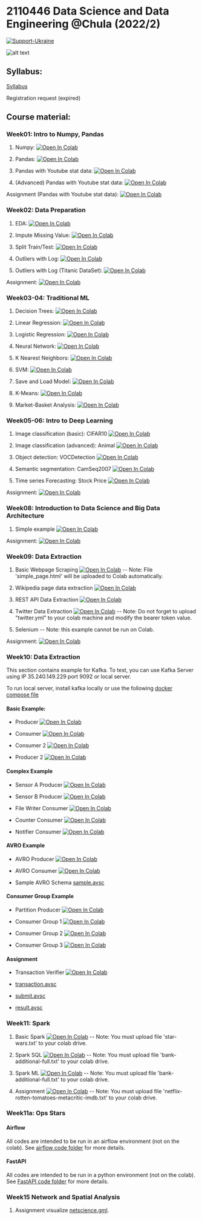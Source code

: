 # 2110446 Data Science and Data Engineering @Chula (2022/2)

[![Support-Ukraine](https://raw.githubusercontent.com/kaopanboonyuen/2110446_DataScience_2021s2/main/img/Support-Ukraine-FFD500.svg)](https://supportukrainenow.org/)

![alt text](https://github.com/kaopanboonyuen/2110446_DataScience_2021s2/raw/main/files/welcome-to-the-dark-side-of-science-data-science.jpeg "join ds")

## Syllabus:

[Syllabus](https://docs.google.com/document/d/1tAaRCHoeIma43MntbAcI2sHvabbDHPrNvacfyJgReDM/edit#)

Registration request (expired)

## Course material:

### Week01: Intro to Numpy, Pandas

1. Numpy: [![Open In Colab](https://raw.githubusercontent.com/kaopanboonyuen/2110446_DataScience_2021s2/main/img/colab-badge.svg)](https://colab.research.google.com/github/pvateekul/2110446_DS_2022s2/blob/main/code/Week01_Intro_Pandas/1_Numpy.ipynb)

2. Pandas: [![Open In Colab](https://raw.githubusercontent.com/kaopanboonyuen/2110446_DataScience_2021s2/main/img/colab-badge.svg)](https://colab.research.google.com/github/pvateekul/2110446_DS_2022s2/blob/main/code/Week01_Intro_Pandas/2_Pandas.ipynb)

3. Pandas with Youtube stat data: [![Open In Colab](https://raw.githubusercontent.com/kaopanboonyuen/2110446_DataScience_2021s2/main/img/colab-badge.svg)](https://colab.research.google.com/github/pvateekul/2110446_DS_2022s2/blob/main/code/Week01_Intro_Pandas/3_Pandas_(Data_Set_Trending_YouTube_Video_Statistics).ipynb)

4. (Advanced) Pandas with Youtube stat data: [![Open In Colab](https://raw.githubusercontent.com/kaopanboonyuen/2110446_DataScience_2021s2/main/img/colab-badge.svg)](https://colab.research.google.com/github/pvateekul/2110446_DS_2022s2/blob/main/code/Week01_Intro_Pandas/4_Advanced_Pandas_(Data_Set_Trending_YouTube_Video_Statistics).ipynb)

Assignment (Pandas with Youtube stat data): [![Open In Colab](https://raw.githubusercontent.com/kaopanboonyuen/2110446_DataScience_2021s2/main/img/colab-badge.svg)](https://colab.research.google.com/github/pvateekul/2110446_DS_2022s2/blob/main/code/Week01_Intro_Pandas/5_PandasAssignment.ipynb)

### Week02: Data Preparation

1. EDA: [![Open In Colab](https://raw.githubusercontent.com/kaopanboonyuen/2110446_DataScience_2021s2/main/img/colab-badge.svg)](https://colab.research.google.com/github/pvateekul/2110446_DS_2022s2/blob/main/code/Week02_DataPrep/Lab1_LoansDataSet.ipynb)

2. Impute Missing Value: [![Open In Colab](https://raw.githubusercontent.com/kaopanboonyuen/2110446_DataScience_2021s2/main/img/colab-badge.svg)](https://colab.research.google.com/github/pvateekul/2110446_DS_2022s2/blob/main/code/Week02_DataPrep/Lab2_ImputeMissingValue.ipynb)

3. Split Train/Test: [![Open In Colab](https://raw.githubusercontent.com/kaopanboonyuen/2110446_DataScience_2021s2/main/img/colab-badge.svg)](https://colab.research.google.com/github/pvateekul/2110446_DS_2022s2/blob/main/code/Week02_DataPrep/Lab3_SplitTrainTest.ipynb)

4. Outliers with Log: [![Open In Colab](https://raw.githubusercontent.com/kaopanboonyuen/2110446_DataScience_2021s2/main/img/colab-badge.svg)](https://colab.research.google.com/github/pvateekul/2110446_DS_2022s2/blob/main/code/Week02_DataPrep/Lab4_Outliers_Titanic.ipynb)

5. Outliers with Log (Titanic DataSet): [![Open In Colab](https://raw.githubusercontent.com/kaopanboonyuen/2110446_DataScience_2021s2/main/img/colab-badge.svg)](https://colab.research.google.com/github/pvateekul/2110446_DS_2022s2/blob/main/code/Week02_DataPrep/Lab5_Outliers_Boston_(optional).ipynb)

Assignment: [![Open In Colab](https://raw.githubusercontent.com/kaopanboonyuen/2110446_DataScience_2021s2/main/img/colab-badge.svg)](https://colab.research.google.com/github/pvateekul/2110446_DS_2022s2/blob/main/code/Week02_DataPrep/Assignment2_TitanicDataPrep_ToStudent.ipynb)

### Week03-04: Traditional ML

1. Decision Trees: [![Open In Colab](https://raw.githubusercontent.com/kaopanboonyuen/2110446_DataScience_2021s2/main/img/colab-badge.svg)](https://colab.research.google.com/github/kaopanboonyuen/2110446_DataScience_2021s2/blob/main/code/week5_ml/1_Decision-Trees_Random-Forests-v3.ipynb)

2. Linear Regression: [![Open In Colab](https://raw.githubusercontent.com/kaopanboonyuen/2110446_DataScience_2021s2/main/img/colab-badge.svg)](https://colab.research.google.com/github/kaopanboonyuen/2110446_DataScience_2021s2/blob/main/code/week5_ml/2_Linear-Regression-v2.ipynb)

3. Logistic Regression: [![Open In Colab](https://raw.githubusercontent.com/kaopanboonyuen/2110446_DataScience_2021s2/main/img/colab-badge.svg)](https://colab.research.google.com/github/kaopanboonyuen/2110446_DataScience_2021s2/blob/main/code/week5_ml/3_Logistic-Regression-v2.ipynb)

4. Neural Network: [![Open In Colab](https://raw.githubusercontent.com/kaopanboonyuen/2110446_DataScience_2021s2/main/img/colab-badge.svg)](https://colab.research.google.com/github/kaopanboonyuen/2110446_DataScience_2021s2/blob/main/code/week5_ml/4_Neural-Network-v3.ipynb)

5. K Nearest Neighbors: [![Open In Colab](https://raw.githubusercontent.com/kaopanboonyuen/2110446_DataScience_2021s2/main/img/colab-badge.svg)](https://colab.research.google.com/github/kaopanboonyuen/2110446_DataScience_2021s2/blob/main/code/week5_ml/5_K_Nearest_Neighbors-v2.ipynb)

6. SVM: [![Open In Colab](https://raw.githubusercontent.com/kaopanboonyuen/2110446_DataScience_2021s2/main/img/colab-badge.svg)](https://colab.research.google.com/github/kaopanboonyuen/2110446_DataScience_2021s2/blob/main/code/week5_ml/6_Support_Vector_Machine-v2.ipynb)

7. Save and Load Model: [![Open In Colab](https://raw.githubusercontent.com/kaopanboonyuen/2110446_DataScience_2021s2/main/img/colab-badge.svg)](https://colab.research.google.com/github/kaopanboonyuen/2110446_DataScience_2021s2/blob/main/code/week5_ml/7_Save_Load_Model-v2.ipynb)

8. K-Means: [![Open In Colab](https://raw.githubusercontent.com/kaopanboonyuen/2110446_DataScience_2021s2/main/img/colab-badge.svg)](https://colab.research.google.com/github/kaopanboonyuen/2110446_DataScience_2021s2/blob/main/code/week5_ml/8_K-Means-Clustering-v2.ipynb)

9. Market-Basket Analysis: [![Open In Colab](https://raw.githubusercontent.com/kaopanboonyuen/2110446_DataScience_2021s2/main/img/colab-badge.svg)](https://colab.research.google.com/github/kaopanboonyuen/2110446_DataScience_2021s2/blob/main/code/week5_ml/9_Market_Basket_Intro-v2.ipynb)

### Week05-06: Intro to Deep Learning

1. Image classification (basic): CIFAR10 [![Open In Colab](https://raw.githubusercontent.com/kaopanboonyuen/2110446_DataScience_2021s2/main/img/colab-badge.svg)](https://colab.research.google.com/github/pvateekul/2110446_DS_2022s2/blob/main/code/Week05_Intro_Deep_learning/1_Image_classification-CIFAR10-CNN.ipynb)

2. Image classification (advanced): Animal [![Open In Colab](https://raw.githubusercontent.com/kaopanboonyuen/2110446_DataScience_2021s2/main/img/colab-badge.svg)](https://colab.research.google.com/github/pvateekul/2110446_DS_2022s2/blob/main/code/Week05_Intro_Deep_learning/2_Image_classification-Animal-EfficientNetB0.ipynb)

3. Object detection: VOCDetection [![Open In Colab](https://raw.githubusercontent.com/kaopanboonyuen/2110446_DataScience_2021s2/main/img/colab-badge.svg)](https://colab.research.google.com/github/pvateekul/2110446_DS_2022s2/blob/main/code/Week05_Intro_Deep_learning/3_Object_detection-VOCDetection-FasterRCNN_MobileNet_V3.ipynb)

4. Semantic segmentation: CamSeq2007 [![Open In Colab](https://raw.githubusercontent.com/kaopanboonyuen/2110446_DataScience_2021s2/main/img/colab-badge.svg)](https://colab.research.google.com/github/pvateekul/2110446_DS_2022s2/blob/main/code/Week05_Intro_Deep_learning/4_Semantic_segmentation_Camseq_deeplabv3_DataInGD.ipynb)

5. Time series Forecasting: Stock Price [![Open In Colab](https://raw.githubusercontent.com/kaopanboonyuen/2110446_DataScience_2021s2/main/img/colab-badge.svg)](https://colab.research.google.com/github/pvateekul/2110446_DS_2022s2/blob/main/code/Week05_Intro_Deep_learning/5_Time_series_forecasting_DataInGD.ipynb)

Assignment: [![Open In Colab](https://raw.githubusercontent.com/kaopanboonyuen/2110446_DataScience_2021s2/main/img/colab-badge.svg)](https://colab.research.google.com/github/pvateekul/2110446_DS_2022s2/blob/main/code/Week05_Intro_Deep_learning/HW_To_student_assignment_pytorch.ipynb)

### Week08: Introduction to Data Science and Big Data Architecture

1. Simple example [![Open In Colab](https://raw.githubusercontent.com/kaopanboonyuen/2110446_DataScience_2021s2/main/img/colab-badge.svg)](https://colab.research.google.com/github/pvateekul/2110446_DS_2022s2/blob/main/code/Week08_DSArchitecture_DataStorage/Simple%20Example.ipynb)

Assignment: [![Open In Colab](https://raw.githubusercontent.com/kaopanboonyuen/2110446_DataScience_2021s2/main/img/colab-badge.svg)](https://colab.research.google.com/github/pvateekul/2110446_DS_2022s2/blob/main/code/Week08_DSArchitecture_DataStorage/Redis%20Assignment.ipynb)

### Week09: Data Extraction

1. Basic Webpage Scraping [![Open In Colab](https://raw.githubusercontent.com/kaopanboonyuen/2110446_DataScience_2021s2/main/img/colab-badge.svg)](https://colab.research.google.com/github/pvateekul/2110446_DS_2022s2/blob/main/code/Week09_Data_Extraction/1%20-%20Basic%20Webpage%20Scraping.ipynb)
-- Note: File 'simple_page.html' will be uploaded to Colab automatically.

2. Wikipedia page data extraction [![Open In Colab](https://raw.githubusercontent.com/kaopanboonyuen/2110446_DataScience_2021s2/main/img/colab-badge.svg)](https://colab.research.google.com/github/pvateekul/2110446_DS_2022s2/blob/main/code/Week09_Data_Extraction/2%20-%20Wikipedia%20page%20data%20extraction.ipynb)

3. REST API Data Extraction [![Open In Colab](https://raw.githubusercontent.com/kaopanboonyuen/2110446_DataScience_2021s2/main/img/colab-badge.svg)](https://colab.research.google.com/github/pvateekul/2110446_DS_2022s2/blob/main/code/Week09_Data_Extraction/3%20-%20REST%20API%20Data%20Extraction.ipynb)

4. Twitter Data Extraction [![Open In Colab](https://raw.githubusercontent.com/kaopanboonyuen/2110446_DataScience_2021s2/main/img/colab-badge.svg)](https://colab.research.google.com/github/pvateekul/2110446_DS_2022s2/blob/main/code/Week09_Data_Extraction/4%20-%20Twitter%20Data%20Extraction.ipynb)
-- Note: Do not forget to upload "twitter.yml" to your colab machine and modify the bearer token value.

5. Selenium -- Note: this example cannot be run on Colab.

Assignment: [![Open In Colab](https://raw.githubusercontent.com/kaopanboonyuen/2110446_DataScience_2021s2/main/img/colab-badge.svg)](https://colab.research.google.com/github/pvateekul/2110446_DS_2022s2/blob/main/code/Week09_Data_Extraction/Assignment.ipynb)

### Week10: Data Extraction
This section contains example for Kafka.  To test, you can use Kafka Server using IP 35.240.149.229 port 9092 or local server.

To run local server, install kafka locally or use the following [docker compose file](https://github.com/pvateekul/2110446_DS_2022s2/blob/main/code/Week10_Data_Ingestion/docker-compose.yml)

#### Basic Example: 
 
- Producer [![Open In Colab](https://raw.githubusercontent.com/kaopanboonyuen/2110446_DataScience_2021s2/main/img/colab-badge.svg)](https://colab.research.google.com/github/pvateekul/2110446_DS_2022s2/blob/main/code/Week10_Data_Ingestion/1_Basic/producer.ipynb)

- Consumer [![Open In Colab](https://raw.githubusercontent.com/kaopanboonyuen/2110446_DataScience_2021s2/main/img/colab-badge.svg)](https://colab.research.google.com/github/pvateekul/2110446_DS_2022s2/blob/main/code/Week10_Data_Ingestion/1_Basic/consumer.ipynb)

- Consumer 2 [![Open In Colab](https://raw.githubusercontent.com/kaopanboonyuen/2110446_DataScience_2021s2/main/img/colab-badge.svg)](https://colab.research.google.com/github/pvateekul/2110446_DS_2022s2/blob/main/code/Week10_Data_Ingestion/1_Basic/consumer2.ipynb)

- Producer 2 [![Open In Colab](https://raw.githubusercontent.com/kaopanboonyuen/2110446_DataScience_2021s2/main/img/colab-badge.svg)](https://colab.research.google.com/github/pvateekul/2110446_DS_2022s2/blob/main/code/Week10_Data_Ingestion/1_Basic/producer2.ipynb)


#### Complex Example

- Sensor A Producer [![Open In Colab](https://raw.githubusercontent.com/kaopanboonyuen/2110446_DataScience_2021s2/main/img/colab-badge.svg)](https://colab.research.google.com/github/pvateekul/2110446_DS_2022s2/blob/main/code/Week10_Data_Ingestion/2_Complex/sensor_a_producer.ipynb)

- Sensor B Producer [![Open In Colab](https://raw.githubusercontent.com/kaopanboonyuen/2110446_DataScience_2021s2/main/img/colab-badge.svg)](https://colab.research.google.com/github/pvateekul/2110446_DS_2022s2/blob/main/code/Week10_Data_Ingestion/2_Complex/sensor_b_producer.ipynb)

- File Writer Consumer [![Open In Colab](https://raw.githubusercontent.com/kaopanboonyuen/2110446_DataScience_2021s2/main/img/colab-badge.svg)](https://colab.research.google.com/github/pvateekul/2110446_DS_2022s2/blob/main/code/Week10_Data_Ingestion/2_Complex/filewriter_consumer.ipynb)

- Counter Consumer [![Open In Colab](https://raw.githubusercontent.com/kaopanboonyuen/2110446_DataScience_2021s2/main/img/colab-badge.svg)](https://colab.research.google.com/github/pvateekul/2110446_DS_2022s2/blob/main/code/Week10_Data_Ingestion/2_Complex/counter_consumer.ipynb)

- Notifier Consumer [![Open In Colab](https://raw.githubusercontent.com/kaopanboonyuen/2110446_DataScience_2021s2/main/img/colab-badge.svg)](https://colab.research.google.com/github/pvateekul/2110446_DS_2022s2/blob/main/code/Week10_Data_Ingestion/2_Complex/notifier_consumer.ipynb)


#### AVRO Example

- AVRO Producer [![Open In Colab](https://raw.githubusercontent.com/kaopanboonyuen/2110446_DataScience_2021s2/main/img/colab-badge.svg)](https://colab.research.google.com/github/pvateekul/2110446_DS_2022s2/blob/main/code/Week10_Data_Ingestion/3_AVRO/avro_producer.ipynb)

- AVRO Consumer [![Open In Colab](https://raw.githubusercontent.com/kaopanboonyuen/2110446_DataScience_2021s2/main/img/colab-badge.svg)](https://colab.research.google.com/github/pvateekul/2110446_DS_2022s2/blob/main/code/Week10_Data_Ingestion/3_AVRO/avro_consumer.ipynb)

- Sample AVRO Schema [sample.avsc](https://github.com/pvateekul/2110446_DS_2022s2/blob/main/code/Week10_Data_Ingestion/3_AVRO/sample.avsc)


#### Consumer Group Example

- Partition Producer [![Open In Colab](https://raw.githubusercontent.com/kaopanboonyuen/2110446_DataScience_2021s2/main/img/colab-badge.svg)](https://colab.research.google.com/github/pvateekul/2110446_DS_2022s2/blob/main/code/Week10_Data_Ingestion/4_Consumer_Group/partition_producer.ipynb)

- Consumer Group 1 [![Open In Colab](https://raw.githubusercontent.com/kaopanboonyuen/2110446_DataScience_2021s2/main/img/colab-badge.svg)](https://colab.research.google.com/github/pvateekul/2110446_DS_2022s2/blob/main/code/Week10_Data_Ingestion/4_Consumer_Group/consumer_group_1.ipynb)

- Consumer Group 2 [![Open In Colab](https://raw.githubusercontent.com/kaopanboonyuen/2110446_DataScience_2021s2/main/img/colab-badge.svg)](https://colab.research.google.com/github/pvateekul/2110446_DS_2022s2/blob/main/code/Week10_Data_Ingestion/4_Consumer_Group/consumer_group_2.ipynb)

- Consumer Group 3 [![Open In Colab](https://raw.githubusercontent.com/kaopanboonyuen/2110446_DataScience_2021s2/main/img/colab-badge.svg)](https://colab.research.google.com/github/pvateekul/2110446_DS_2022s2/blob/main/code/Week10_Data_Ingestion/4_Consumer_Group/consumer_group_3.ipynb)


#### Assignment

- Transaction Verifier [![Open In Colab](https://raw.githubusercontent.com/kaopanboonyuen/2110446_DataScience_2021s2/main/img/colab-badge.svg)](https://colab.research.google.com/github/pvateekul/2110446_DS_2022s2/blob/main/code/Week10_Data_Ingestion/Assignment/transaction_verifier.ipynb)

- [transaction.avsc](https://github.com/pvateekul/2110446_DS_2022s2/blob/main/code/Week10_Data_Ingestion/Assignment/transaction.avsc)

- [submit.avsc](https://github.com/pvateekul/2110446_DS_2022s2/blob/main/code/Week10_Data_Ingestion/Assignment/submit.avsc)

- [result.avsc](https://github.com/pvateekul/2110446_DS_2022s2/blob/main/code/Week10_Data_Ingestion/Assignment/result.avsc)


### Week11: Spark

1. Basic Spark [![Open In Colab](https://raw.githubusercontent.com/kaopanboonyuen/2110446_DataScience_2021s2/main/img/colab-badge.svg)](https://colab.research.google.com/github/pvateekul/2110446_DS_2022s2/blob/main/code/Week11_Spark/1_Basic_Spark.ipynb)
-- Note: You must upload file 'star-wars.txt' to your colab drive.

2. Spark SQL [![Open In Colab](https://raw.githubusercontent.com/kaopanboonyuen/2110446_DataScience_2021s2/main/img/colab-badge.svg)](https://colab.research.google.com/github/pvateekul/2110446_DS_2022s2/blob/main/code/Week11_Spark/2_Spark_SQL.ipynb)
-- Note: You must upload file 'bank-additional-full.txt' to your colab drive.

3. Spark ML [![Open In Colab](https://raw.githubusercontent.com/kaopanboonyuen/2110446_DataScience_2021s2/main/img/colab-badge.svg)](https://colab.research.google.com/github/pvateekul/2110446_DS_2022s2/blob/main/code/Week11_Spark/3_Spark_ML.ipynb)
-- Note: You must upload file 'bank-additional-full.txt' to your colab drive.

4. Assignment [![Open In Colab](https://raw.githubusercontent.com/kaopanboonyuen/2110446_DataScience_2021s2/main/img/colab-badge.svg)](https://colab.research.google.com/github/pvateekul/2110446_DS_2022s2/blob/main/code/Week11_Spark/Assignment.ipynb)
-- Note: You must upload file 'netflix-rotten-tomatoes-metacritic-imdb.txt' to your colab drive.

### Week11a: Ops Stars

#### Airflow

All codes are intended to be run in an airflow environment (not on the colab).  See [airflow code folder](https://github.com/pvateekul/2110446_DS_2022s2/tree/main/code/Week11a_OpsStars/airflow) for more details.

#### FastAPI

All codes are intended to be run in a python environment (not on the colab).  See [FastAPI code folder](https://github.com/pvateekul/2110446_DS_2022s2/tree/main/code/Week11a_OpsStars/fastapi) for more details.

### Week15 Network and Spatial Analysis
1. Assignment visualize [netscience.gml](/code/Week15_Network_And_Spatial/netscience.gml).
